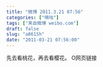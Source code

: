 ```yaml
---
title: "微博 2011.3.21 07:56"
categories: ["嘀咕"]
tags: ["来自微博 weibo.com"]
draft: false
slug: "a861Sh"
date: "2011-03-21 07:56:00"
---
```


<p>先去看桃花，再去看樱花。 O网页链接 ​​​​</p>
